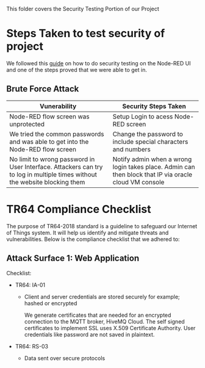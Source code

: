This folder covers the Security Testing Portion of our Project

# Steps Taken to test security of project

We followed this [guide](https://www.cypressdatadefense.com/blog/how-to-do-security-testing-manually/) on how to do security testing on the Node-RED UI and one of the steps proved that we were able to get in.

## Brute Force Attack

| Vunerability | Security Steps Taken |  
| ----------- | ----------- |  
| Node-RED flow screen was unprotected |  Setup Login to acess Node-RED screen |
| We tried the common passwords and was able to get into the Node-RED flow screen | Change the password to include special characters and numbers |
| No limit to wrong password in User Interface. Attackers can try to log in multiple times without the website blocking them | Notify admin when a wrong login takes place. Admin can then block that IP via oracle cloud VM console |

# TR64 Compliance Checklist

The purpose of TR64-2018 standard is a guideline to safeguard our Internet of Things system. It will help us identify and mitigate threats and vulnerabilities. Below is the compliance checklist that we adhered to:

## Attack Surface 1: Web Application 
Checklist:
- TR64: IA-01
    - Client and server credentials are stored securely for example; hashed or encrypted
      
      We generate certificates that are needed for an encrypted connection to the MQTT broker, HiveMQ Cloud. The self signed certificates to implement SSL uses X.509 Certificate
      Authority. User credentials like password are not saved in plaintext.

- TR64: RS-03
    - Data sent over secure protocols
      

